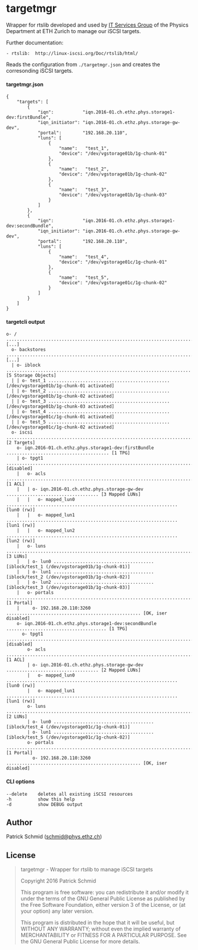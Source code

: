 targetmgr
=========

Wrapper for rtslib developed and used by [IT Services Group](http://isg.phys.ethz.ch) of the Physics Department at ETH Zurich to manage our iSCSI targets.

Further documentation:

    - rtslib:  http://linux-iscsi.org/Doc/rtslib/html/

Reads the configuration from `./targetmgr.json` and
creates the corresonding iSCSI targets.

#### targetmgr.json

```
{
    "targets": [
        {
            "iqn":           "iqn.2016-01.ch.ethz.phys.storage1-dev:firstBundle",
            "iqn_initiator": "iqn.2016-01.ch.ethz.phys.storage-gw-dev",
            "portal":        "192.168.20.110",
            "luns": [
                {
                    "name":   "test_1",
                    "device": "/dev/vgstorage01b/1g-chunk-01"
                },
                {
                    "name":   "test_2",
                    "device": "/dev/vgstorage01b/1g-chunk-02"
                },
                {
                    "name":   "test_3",
                    "device": "/dev/vgstorage01b/1g-chunk-03"
                }
            ]
        },
        {
            "iqn":           "iqn.2016-01.ch.ethz.phys.storage1-dev:secondBundle",
            "iqn_initiator": "iqn.2016-01.ch.ethz.phys.storage-gw-dev",
            "portal":        "192.168.20.110",
            "luns": [
                {
                    "name":   "test_4",
                    "device": "/dev/vgstorage01c/1g-chunk-01"
                },
                {
                    "name":   "test_5",
                    "device": "/dev/vgstorage01c/1g-chunk-02"
                }
            ]
        }
    ]
}
```

#### targetcli output

```
o- / ............................................................................................. [...]
  o- backstores .................................................................................. [...]
  | o- iblock ...................................................................... [5 Storage Objects]
  | | o- test_1 .............................................. [/dev/vgstorage01b/1g-chunk-01 activated]
  | | o- test_2 .............................................. [/dev/vgstorage01b/1g-chunk-02 activated]
  | | o- test_3 .............................................. [/dev/vgstorage01b/1g-chunk-03 activated]
  | | o- test_4 .............................................. [/dev/vgstorage01c/1g-chunk-01 activated]
  | | o- test_5 .............................................. [/dev/vgstorage01c/1g-chunk-02 activated]
  o- iscsi ................................................................................. [2 Targets]
    o- iqn.2016-01.ch.ethz.phys.storage1-dev:firstBundle ....................................... [1 TPG]
    | o- tpgt1 .............................................................................. [disabled]
    |   o- acls ................................................................................ [1 ACL]
    |   | o- iqn.2016-01.ch.ethz.phys.storage-gw-dev ................................... [3 Mapped LUNs]
    |   |   o- mapped_lun0 ................................................................. [lun0 (rw)]
    |   |   o- mapped_lun1 ................................................................. [lun1 (rw)]
    |   |   o- mapped_lun2 ................................................................. [lun2 (rw)]
    |   o- luns ............................................................................... [3 LUNs]
    |   | o- lun0 ...................................... [iblock/test_1 (/dev/vgstorage01b/1g-chunk-01)]
    |   | o- lun1 ...................................... [iblock/test_2 (/dev/vgstorage01b/1g-chunk-02)]
    |   | o- lun2 ...................................... [iblock/test_3 (/dev/vgstorage01b/1g-chunk-03)]
    |   o- portals .......................................................................... [1 Portal]
    |     o- 192.168.20.110:3260 ................................................... [OK, iser disabled]
    o- iqn.2016-01.ch.ethz.phys.storage1-dev:secondBundle ...................................... [1 TPG]
      o- tpgt1 .............................................................................. [disabled]
        o- acls ................................................................................ [1 ACL]
        | o- iqn.2016-01.ch.ethz.phys.storage-gw-dev ................................... [2 Mapped LUNs]
        |   o- mapped_lun0 ................................................................. [lun0 (rw)]
        |   o- mapped_lun1 ................................................................. [lun1 (rw)]
        o- luns ............................................................................... [2 LUNs]
        | o- lun0 ...................................... [iblock/test_4 (/dev/vgstorage01c/1g-chunk-01)]
        | o- lun1 ...................................... [iblock/test_5 (/dev/vgstorage01c/1g-chunk-02)]
        o- portals .......................................................................... [1 Portal]
          o- 192.168.20.110:3260 ................................................... [OK, iser disabled]
```

#### CLI options

    --delete    deletes all existing iSCSI resources
    -h          show this help
    -d          show DEBUG output


Author
------

Patrick Schmid (schmid@phys.ethz.ch)


License
-------

> targetmgr - Wrapper for rtslib to manage iSCSI targets
>
> Copyright 2016 Patrick Schmid
>
> This program is free software: you can redistribute it and/or modify
> it under the terms of the GNU General Public License as published by
> the Free Software Foundation, either version 3 of the License, or
> (at your option) any later version.
>
> This program is distributed in the hope that it will be useful,
> but WITHOUT ANY WARRANTY; without even the implied warranty of
> MERCHANTABILITY or FITNESS FOR A PARTICULAR PURPOSE. See the
> GNU General Public License for more details.
